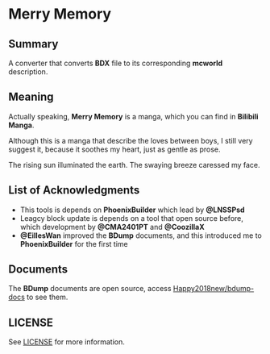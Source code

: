 # Merry Memory





## Summary
A converter that converts **BDX** file to its corresponding **mcworld** description.



## Meaning
Actually speaking, **Merry Memory** is a manga, which you can find in **Bilibili Manga**.

Although this is a manga that describe the loves between boys, 
I still very suggest it, because it soothes my heart, just as gentle as prose.

The rising sun illuminated the earth. The swaying breeze caressed my face.



## List of Acknowledgments
- This tools is depends on **PhoenixBuilder** which lead by **@LNSSPsd**
- Leagcy block update is depends on a tool that open source before, which development by **@CMA2401PT** and **@CoozillaX**
- **@EillesWan** improved the **BDump** documents, and this introduced me to **PhoenixBuilder** for the first time



## Documents
The **BDump** documents are open source, access [Happy2018new/bdump-docs](https://github.com/Happy2018new/bdump-docs) to see them.



## LICENSE
See [LICENSE](./LICENSE) for more information.